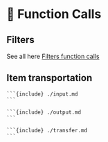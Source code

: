 # 🧩 Function Calls



## Filters 


See all here [Filters function calls](https://edayot.github.io/ItemIO/filters/function_calls.html)


## Item transportation


`````{dropdown} #itemio:calls/input
```{include} ./input.md
```

`````


`````{dropdown} #itemio:calls/output
```{include} ./output.md
```

`````

`````{dropdown} #itemio:calls/tranfer
```{include} ./transfer.md
```

`````
